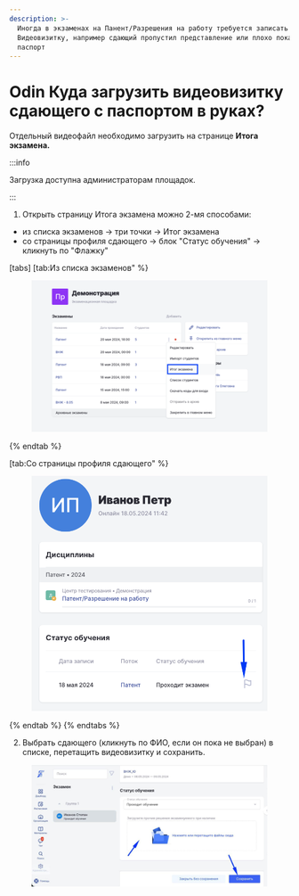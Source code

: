 ```yaml
---
description: >-
  Иногда в экзаменах на Панент/Разрешения на работу требуется записать отдельно
  Видеовизитку, например сдающий пропустил представление или плохо показал
  паспорт
---
```


# Odin Куда загрузить видеовизитку сдающего с паспортом в руках?

Отдельный видеофайл необходимо загрузить на странице **Итога экзамена.**&#x20;

:::info

Загрузка  доступна администраторам площадок.

:::

1. Открыть страницу Итога экзамена можно 2-мя способами:

* из списка экзаменов -> три точки -> Итог экзамена
* со страницы профиля сдающего -> блок "Статус обучения" -> кликнуть по  "Флажку"

[tabs]
[tab:Из списка экзаменов" %}
<figure><img src="../.gitbook/assets/image (164).png" alt=""><figcaption></figcaption></figure>
{% endtab %}

[tab:Со страницы профиля сдающего" %}
<figure><img src="../.gitbook/assets/image (166).png" alt=""><figcaption></figcaption></figure>
{% endtab %}
{% endtabs %}

2. Выбрать сдающего (кликнуть по ФИО, если он пока не выбран) в списке, перетащить видеовизитку и сохранить.

<figure><img src="../.gitbook/assets/telegram-cloud-photo-size-2-5404625784469053775-y.jpg" alt=""><figcaption></figcaption></figure>

